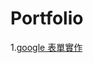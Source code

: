 # Portfolio

 
1.[google 表單實作](https://github.com/yypp06/Portfolio/tree/master/google%E8%A1%A8%E5%96%AE%E5%AF%A6%E4%BD%9C "Google")
